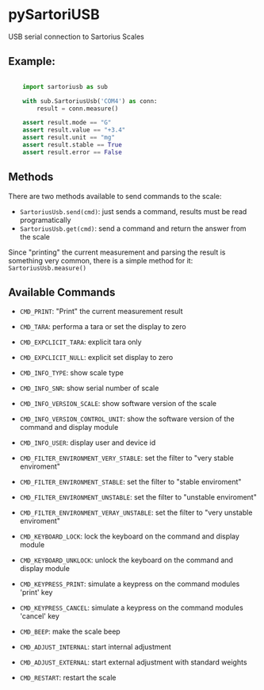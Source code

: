 # pySartoriUSB

USB serial connection to Sartorius Scales

## Example:

```python

    import sartoriusb as sub

    with sub.SartoriusUsb('COM4') as conn:
        result = conn.measure()

    assert result.mode == "G"
    assert result.value == "+3.4"
    assert result.unit == "mg"
    assert result.stable == True
    assert result.error == False
```

## Methods

There are two methods available to send commands to the scale:

- ```SartoriusUsb.send(cmd)```: just sends a command, results must be read programatically
- ```SartoriusUsb.get(cmd)```: send a command and return the answer from the scale

Since "printing" the current measurement and parsing the result is something
very common, there is a simple method for it: ```SartoriusUsb.measure()```


## Available Commands

- ```CMD_PRINT```: "Print" the current measurement result
- ```CMD_TARA```: performa a tara or set the display to zero

- ```CMD_EXPCLICIT_TARA```: explicit tara only
- ```CMD_EXPCLICIT_NULL```: explicit set display to zero

- ```CMD_INFO_TYPE```:  show scale type
- ```CMD_INFO_SNR```: show serial number of scale
- ```CMD_INFO_VERSION_SCALE```: show software version of the scale
- ```CMD_INFO_VERSION_CONTROL_UNIT```: show the software version of the command and display module
- ```CMD_INFO_USER```: display user and device id

- ```CMD_FILTER_ENVIRONMENT_VERY_STABLE```: set the filter to "very stable enviroment"
- ```CMD_FILTER_ENVIRONMENT_STABLE```: set the filter to "stable enviroment"
- ```CMD_FILTER_ENVIRONMENT_UNSTABLE```:  set the filter to "unstable enviroment"
- ```CMD_FILTER_ENVIRONMENT_VERAY_UNSTABLE```:  set the filter to "very unstable enviroment"

- ```CMD_KEYBOARD_LOCK```: lock the keyboard on the command and display module
- ```CMD_KEYBOARD_UNKLOCK```: unlock the keyboard on the command and display module
- ```CMD_KEYPRESS_PRINT```: simulate a keypress on the command modules 'print' key
- ```CMD_KEYPRESS_CANCEL```: simulate a keypress on the command modules 'cancel' key

- ```CMD_BEEP```: make the scale beep

- ```CMD_ADJUST_INTERNAL```: start internal adjustment
- ```CMD_ADJUST_EXTERNAL```: start external adjustment with standard weights

- ```CMD_RESTART```: restart the scale
